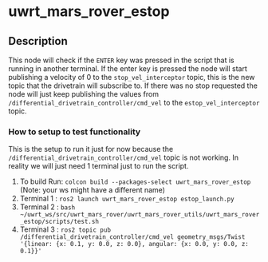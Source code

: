 # uwrt_mars_rover_estop

##  Description
This node will check if the `ENTER` key was pressed in the script that is running in another terminal. If the enter key is pressed the node will         start publishing a velocity of 0 to the `stop_vel_interceptor` topic, this is the new topic that the drivetrain will subscribe to. If there was no stop 
requested the node will just keep publishing the values from `/differential_drivetrain_controller/cmd_vel` to the `estop_vel_interceptor` topic.

### How to setup to test functionality 

This is the setup to run it just for now because the `/differential_drivetrain_controller/cmd_vel` topic is not working.
In reality we will just need 1 terminal just to run the script.

1. To build Run: `colcon build --packages-select uwrt_mars_rover_estop` (Note: your ws might have a different name)
2. Terminal 1 : `ros2 launch uwrt_mars_rover_estop estop_launch.py`
3. Terminal 2 : `bash ~/uwrt_ws/src/uwrt_mars_rover/uwrt_mars_rover_utils/uwrt_mars_rover_estop/scripts/test.sh` 
4. Terminal 3 : `ros2 topic pub /differential_drivetrain_controller/cmd_vel geometry_msgs/Twist '{linear: {x: 0.1, y: 0.0, z: 0.0}, angular: {x: 0.0, y: 0.0, z: 0.1}}'`